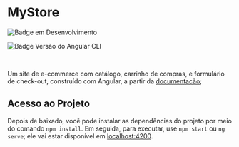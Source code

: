 # MyStore

![Badge em Desenvolvimento](http://img.shields.io/static/v1?label=STATUS&message=EM%20DESENVOLVIMENTO&color=GREEN&style=for-the-badge)

![Badge Versão do Angular CLI](https://img.shields.io/badge/Angular%20CLI-v15.0.0.-blue)

<br>

Um site de e-commerce com catálogo, carrinho de compras, e formulário de check-out, construído com Angular, a partir da [documentacão](https://angular.io/start); 

<!-- This project was generated with [Angular CLI](https://github.com/angular/angular-cli) version 15.0.0. -->

## Acesso ao Projeto

Depois de baixado, você pode instalar as dependências do projeto por meio do comando `npm install`. Em seguida, para executar, use `npm start` ou `ng serve`; ele vai estar disponível em [localhost:4200](http://localhost:4200/).

<!-- Run `ng serve` for a dev server. Navigate to `http://localhost:4200/`. The application will automatically reload if you change any of the source files. -->

<!--
## Code scaffolding

Run `ng generate component component-name` to generate a new component. You can also use `ng generate directive|pipe|service|class|guard|interface|enum|module`.

## Build

Run `ng build` to build the project. The build artifacts will be stored in the `dist/` directory.

## Running unit tests

Run `ng test` to execute the unit tests via [Karma](https://karma-runner.github.io).

## Running end-to-end tests

Run `ng e2e` to execute the end-to-end tests via a platform of your choice. To use this command, you need to first add a package that implements end-to-end testing capabilities.

## Further help

To get more help on the Angular CLI use `ng help` or go check out the [Angular CLI Overview and Command Reference](https://angular.io/cli) page.
-->
